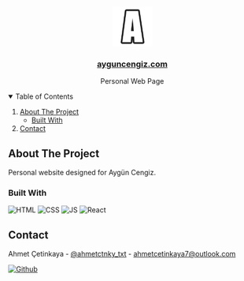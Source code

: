 <br />
<p align="center">
  <a href="https://github.com/ahmet-cetinkaya/tarconi2.github.io">
    <img src="logo512.png" alt="Logo" width="80" height="80">
  </a>

<a href="https://ayguncengiz.com/"><h3 align="center">ayguncengiz.com</h3></a>

  <p align="center">
    Personal Web Page
</p>

<details open="open">
  <summary>Table of Contents</summary>
  <ol>
    <li>
      <a href="#about-the-project">About The Project</a>
      <ul>
        <li><a href="#built-with">Built With</a></li>
      </ul>
    </li>
    <li><a href="#contact">Contact</a></li>
  </ol>
</details>

## About The Project

Personal website designed for Aygün Cengiz.

### Built With

![HTML](https://img.shields.io/badge/HTML-239120?style=for-the-badge&logo=html5&logoColor=white)
![CSS](https://img.shields.io/badge/CSS-239120?&style=for-the-badge&logo=css3&logoColor=white)
![JS](https://img.shields.io/badge/JavaScript-F7DF1E?style=for-the-badge&logo=javascript&logoColor=black)
![React](https://img.shields.io/badge/React-20232A?style=for-the-badge&logo=react&logoColor=61DAFB)

## Contact

Ahmet Çetinkaya - [@ahmetctnky_txt](https://twitter.com/ahmetctnky_txt) - [ahmetcetinkaya7@outlook.com](mailto:ahmetcetinkaya7@outlook.com)

[![Github](https://img.shields.io/badge/GitHub-100000?style=for-the-badge&logo=github&logoColor=white)](https://github.com/ahmet-cetinkaya)

[linkedin-shield]: https://img.shields.io/badge/-LinkedIn-black.svg?style=for-the-badge&logo=linkedin&colorB=555
[linkedin-url]: https://linkedin.com/in/ahmet-cetinkaya
